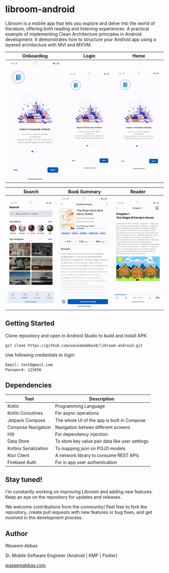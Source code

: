 # libroom-android
Libroom is a mobile app that lets you explore and delve into the world of literature, offering both reading and listening experiences.
A practical example of implementing Clean Architecture principles in Android development. 
It demonstrates how to structure your Android app using a layered architecture with MVI and MVVM.

| Onboarding                                  | Login                                  | Home                                  |
|---------------------------------------------|----------------------------------------|---------------------------------------|
| ![Onboarding](/screenshots/onboarding.webp) | ![Login](/screenshots/onboarding.webp) | ![Home](/screenshots/onboarding.webp) |

| Search                              | Book Summary                                   | Reader                                   |
|-------------------------------------|------------------------------------------------|------------------------------------------|
| ![Search](/screenshots/search.webp) | ![Book Summary](/screenshots/book_detail.webp) | ![Reader](/screenshots/book_reader.webp) |


## Getting Started
Clone repository and open in Android Studio to build and install APK:
```shell
git clone https://github.com/waseemabbas8/libroom-android.git
```
Use following credentials to login:
```shell
Email: test@gmail.com
Password: 123456
```
## Dependencies
| Tool                  | Description                                     |
|-----------------------|-------------------------------------------------|
| Kotlin                | Programming Language                            |
| Kotlin Coroutines     | For async operations                            |
| Jetpack Compose       | The whole UI of the app is built in Compose     |
| Compose Navigation    | Navigation betwen different screens             |
| Hilt                  | For dependency injection                        |
| Data Store            | To store key value pair data like user settings |
| Kotlinx Serialization | To mapping json on POJO models                  |
| Ktor Client           | A network library to consume REST APIs          |
| Firebase Auth         | For in app user authentication                  |
## Stay tuned!
I'm constantly working on improving Libroom and adding new features. Keep an eye on the repository for updates and releases.

We welcome contributions from the community! Feel free to fork the repository, create pull requests with new features or bug fixes, and get involved in the development process.
## Author
Waseem Abbas

Sr. Mobile Software Engineer (Android | KMP | Flutter)

[waseemabbas.com](https://waseemabbas.com)
